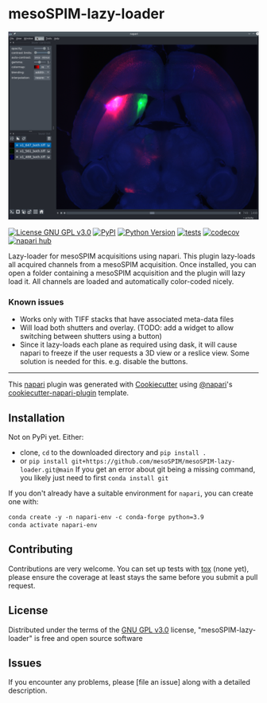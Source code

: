 # mesoSPIM-lazy-loader

<p align="center">
<img width="1200" src="images/meso_lazy_screenshot.png">
</p>



[![License GNU GPL v3.0](https://img.shields.io/pypi/l/mesoSPIM-lazy-loader.svg?color=green)](https://github.com/raacampbell/mesoSPIM-lazy-loader/raw/main/LICENSE)
[![PyPI](https://img.shields.io/pypi/v/mesoSPIM-lazy-loader.svg?color=green)](https://pypi.org/project/mesoSPIM-lazy-loader)
[![Python Version](https://img.shields.io/pypi/pyversions/mesoSPIM-lazy-loader.svg?color=green)](https://python.org)
[![tests](https://github.com/raacampbell/mesoSPIM-lazy-loader/workflows/tests/badge.svg)](https://github.com/raacampbell/mesoSPIM-lazy-loader/actions)
[![codecov](https://codecov.io/gh/raacampbell/mesoSPIM-lazy-loader/branch/main/graph/badge.svg)](https://codecov.io/gh/raacampbell/mesoSPIM-lazy-loader)
[![napari hub](https://img.shields.io/endpoint?url=https://api.napari-hub.org/shields/mesoSPIM-lazy-loader)](https://napari-hub.org/plugins/mesoSPIM-lazy-loader)

Lazy-loader for mesoSPIM acquisitions using napari.
This plugin lazy-loads all acquired channels from a mesoSPIM acquisition.
Once installed, you can open a folder containing a mesoSPIM acquisition and the plugin will lazy load it.
All channels are loaded and automatically color-coded nicely.

### Known issues
* Works only with TIFF stacks that have associated meta-data files
* Will load both shutters and overlay. (TODO: add a widget to allow switching between shutters using a button)
* Since it lazy-loads each plane as required using dask, it will cause napari to freeze if the user requests a 3D view or a reslice view. Some solution is needed for this. e.g. disable the buttons.

----------------------------------

This [napari] plugin was generated with [Cookiecutter] using [@napari]'s [cookiecutter-napari-plugin] template.

<!--
Don't miss the full getting started guide to set up your new package:
https://github.com/napari/cookiecutter-napari-plugin#getting-started

and review the napari docs for plugin developers:
https://napari.org/stable/plugins/index.html
-->

## Installation
Not on PyPi yet.
Either:

* clone, `cd` to the downloaded directory and `pip install .` 
* or `pip install git+https://github.com/mesoSPIM/mesoSPIM-lazy-loader.git@main` If you get an error about git being a missing command, you likely just need to first `conda install git`

If you don't already have a suitable environment for `napari`, you can create one with:
```
conda create -y -n napari-env -c conda-forge python=3.9
conda activate napari-env
```



## Contributing

Contributions are very welcome.
You can set up tests with [tox] (none yet), please ensure the coverage at least stays the same before you submit a pull request.

## License

Distributed under the terms of the [GNU GPL v3.0] license,
"mesoSPIM-lazy-loader" is free and open source software

## Issues

If you encounter any problems, please [file an issue] along with a detailed description.

[napari]: https://github.com/napari/napari
[Cookiecutter]: https://github.com/audreyr/cookiecutter
[@napari]: https://github.com/napari
[MIT]: http://opensource.org/licenses/MIT
[BSD-3]: http://opensource.org/licenses/BSD-3-Clause
[GNU GPL v3.0]: http://www.gnu.org/licenses/gpl-3.0.txt
[GNU LGPL v3.0]: http://www.gnu.org/licenses/lgpl-3.0.txt
[Apache Software License 2.0]: http://www.apache.org/licenses/LICENSE-2.0
[Mozilla Public License 2.0]: https://www.mozilla.org/media/MPL/2.0/index.txt
[cookiecutter-napari-plugin]: https://github.com/napari/cookiecutter-napari-plugin

[napari]: https://github.com/napari/napari
[tox]: https://tox.readthedocs.io/en/latest/
[pip]: https://pypi.org/project/pip/
[PyPI]: https://pypi.org/
